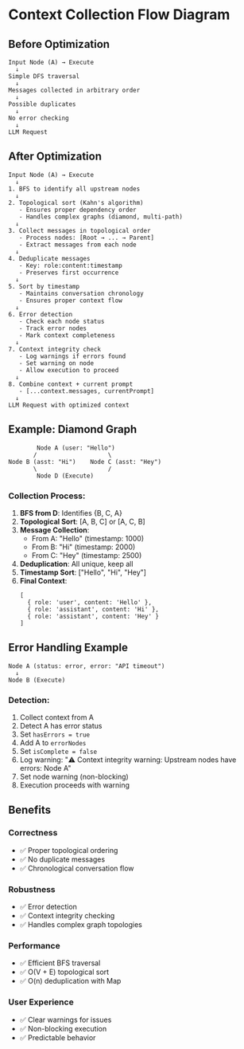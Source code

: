 # Context Collection Flow Diagram

## Before Optimization

```
Input Node (A) → Execute
  ↓
Simple DFS traversal
  ↓
Messages collected in arbitrary order
  ↓
Possible duplicates
  ↓
No error checking
  ↓
LLM Request
```

## After Optimization

```
Input Node (A) → Execute
  ↓
1. BFS to identify all upstream nodes
  ↓
2. Topological sort (Kahn's algorithm)
   - Ensures proper dependency order
   - Handles complex graphs (diamond, multi-path)
  ↓
3. Collect messages in topological order
   - Process nodes: [Root → ... → Parent]
   - Extract messages from each node
  ↓
4. Deduplicate messages
   - Key: role:content:timestamp
   - Preserves first occurrence
  ↓
5. Sort by timestamp
   - Maintains conversation chronology
   - Ensures proper context flow
  ↓
6. Error detection
   - Check each node status
   - Track error nodes
   - Mark context completeness
  ↓
7. Context integrity check
   - Log warnings if errors found
   - Set warning on node
   - Allow execution to proceed
  ↓
8. Combine context + current prompt
   - [...context.messages, currentPrompt]
  ↓
LLM Request with optimized context
```

## Example: Diamond Graph

```
        Node A (user: "Hello")
       /                    \
Node B (asst: "Hi")    Node C (asst: "Hey")
       \                    /
        Node D (Execute)
```

### Collection Process:

1. **BFS from D**: Identifies {B, C, A}
2. **Topological Sort**: [A, B, C] or [A, C, B]
3. **Message Collection**:
   - From A: "Hello" (timestamp: 1000)
   - From B: "Hi" (timestamp: 2000)
   - From C: "Hey" (timestamp: 2500)
4. **Deduplication**: All unique, keep all
5. **Timestamp Sort**: ["Hello", "Hi", "Hey"]
6. **Final Context**: 
   ```
   [
     { role: 'user', content: 'Hello' },
     { role: 'assistant', content: 'Hi' },
     { role: 'assistant', content: 'Hey' }
   ]
   ```

## Error Handling Example

```
Node A (status: error, error: "API timeout")
  ↓
Node B (Execute)
```

### Detection:

1. Collect context from A
2. Detect A has error status
3. Set `hasErrors = true`
4. Add A to `errorNodes`
5. Set `isComplete = false`
6. Log warning: "⚠️ Context integrity warning: Upstream nodes have errors: Node A"
7. Set node warning (non-blocking)
8. Execution proceeds with warning

## Benefits

### Correctness
- ✅ Proper topological ordering
- ✅ No duplicate messages
- ✅ Chronological conversation flow

### Robustness
- ✅ Error detection
- ✅ Context integrity checking
- ✅ Handles complex graph topologies

### Performance
- ✅ Efficient BFS traversal
- ✅ O(V + E) topological sort
- ✅ O(n) deduplication with Map

### User Experience
- ✅ Clear warnings for issues
- ✅ Non-blocking execution
- ✅ Predictable behavior
